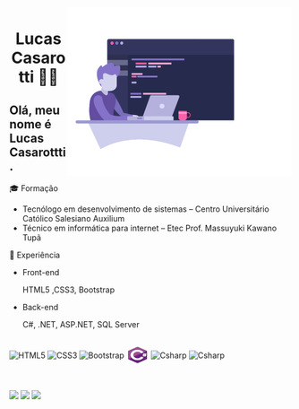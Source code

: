 

<img src="https://github.com/Lucas-Casarotti/Lucas-Casarotti/blob/main/ilustration.png" min-width="400" max-width="400" width="400" align="right" alt="Lucas Casarotti">
<h1 align="center">Lucas Casarotti 👨‍💻</h1>
<h2>Olá, meu nome é Lucas Casarottti.</h2>
<p>🎓 Formação</p>
<ul>
  <li>Tecnólogo em desenvolvimento de sistemas – Centro Universitário Católico Salesiano Auxilium</li>
  <li>Técnico em informática para internet – Etec Prof. Massuyuki Kawano Tupã</li>
</ul>
<p>📝 Experiência</p>
<ul>
   <li>Front-end</li>
   <p>HTML5 ,CSS3, Bootstrap</p>
</ul>   
<ul>
<li>Back-end</li>
<p>C#, .NET, ASP.NET, SQL Server</p>
</ul>  
<div style="display: inline_block"><br>
  <img align="center" alt="HTML5" height="30" width="40" src="https://cdn.jsdelivr.net/gh/devicons/devicon/icons/html5/html5-original.svg">
  <img align="center" alt="CSS3" height="30" width="40" src="https://cdn.jsdelivr.net/gh/devicons/devicon/icons/css3/css3-original.svg">
  <img align="center" alt="Bootstrap" height="30" width="40" src="https://cdn.jsdelivr.net/gh/devicons/devicon/icons/bootstrap/bootstrap-plain.svg">
  <img align="center" alt="Csharp" height="30" width="40" src="https://raw.githubusercontent.com/devicons/devicon/master/icons/csharp/csharp-original.svg">
  <img align="center" alt="Csharp" height="30" width="40" src="https://cdn.jsdelivr.net/gh/devicons/devicon/icons/dot-net/dot-net-original.svg">
  <img align="center" alt="Csharp" height="30" width="40" src="https://cdn.jsdelivr.net/gh/devicons/devicon/icons/microsoftsqlserver/microsoftsqlserver-plain.svg">
</div>
<br>

<br>
<p align="left">
  <a href="https://www.linkedin.com/in/lucas-casarotti-655680172/:" alt="Linkedin">
  <img src="https://img.shields.io/badge/-Linkedin-0e76a8?style=for-the-badge&logo=Linkedin&logoColor=white&link=https://www.linkedin.com/in/lucas-casarotti-655680172/" /></a>
  <a href="https://www.instagram.com/lucas_casarotti/" alt="Instagram">
  <img src="https://img.shields.io/badge/-Instagram-DF0174?style=for-the-badge&logo=instagram&logoColor=white&link=https://www.instagram.com/lucas_casarotti/"/></a>
  <a href="https://www.facebook.com/lucas.casarotti.1/" alt="Facebook">
  <img src="https://img.shields.io/badge/-Facebook-3b5998?style=for-the-badge&logo=facebook&logoColor=white&link=https://www.facebook.com/lucas.casarotti.1/"/></a>
</p>  

